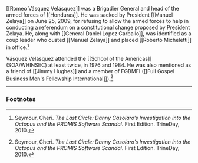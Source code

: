 [[Romeo Vásquez Velásquez]] was a Brigadier General and head of the armed forces of [[Honduras]]. He was sacked by President [[Manuel Zelaya]] on June 25, 2009, for refusing to allow the armed forces to help in conducting a referendum on a constitutional change proposed by President Zelaya. He, along with [[General Daniel Lopez Carballo]], was identified as a coup leader who ousted [[Manuel Zelaya]] and placed [[Roberto Micheletti]] in office.[^1]

Vásquez Velásquez attended the [[School of the Americas]] (SOA/WHINSEC) at least twice, in 1976 and 1984. He was also mentioned as a friend of [[Jimmy Hughes]] and a member of FGBMFI ([[Full Gospel Business Men's Fellowship International]]).[^1]

---
### Footnotes

[^1]: Seymour, Cheri. *The Last Circle: Danny Casolaro’s Investigation into the Octopus and the PROMIS Software Scandal*. First Edition. TrineDay, 2010.